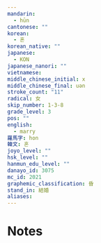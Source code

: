 ```yaml
---
mandarin:
  - hūn
cantonese: ""
korean:
  - 혼
korean_native: ""
japanese:
  - KON
japanese_nanori: ""
vietnamese:
middle_chinese_initial: x
middle_chinese_final: uən
stroke_count: "11"
radical: 女
skip_number: 1-3-8
grade_level: 3
pos: ""
english:
  - marry
羅馬字: hon
韓文: 혼
joyo_level: ""
hsk_level: ""
hanmun_edu_level: ""
danayo_id: 3075
mc_id: 2021
graphemic_classification: 昏
stand_in: 結婚
aliases:
---
```


# Notes
